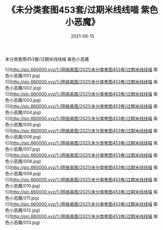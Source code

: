﻿---
layout: post
title:  《未分类套图453套/过期米线线喵 紫色小恶魔》
date:   2021-06-15
img: http://pic.660000.xyz/1:/网络美图/2021/未分类套图453套/过期米线线喵 紫色小恶魔/000.jpg
categories: [美女, 清纯, 唯美]
---

未分类套图453套/过期米线线喵 紫色小恶魔

 ![](http://pic.660000.xyz/1:/网络美图/2021/未分类套图453套/过期米线线喵 紫色小恶魔/001.jpg) <br>![](http://pic.660000.xyz/1:/网络美图/2021/未分类套图453套/过期米线线喵 紫色小恶魔/002.jpg) <br>![](http://pic.660000.xyz/1:/网络美图/2021/未分类套图453套/过期米线线喵 紫色小恶魔/003.jpg) <br>![](http://pic.660000.xyz/1:/网络美图/2021/未分类套图453套/过期米线线喵 紫色小恶魔/004.jpg) <br>![](http://pic.660000.xyz/1:/网络美图/2021/未分类套图453套/过期米线线喵 紫色小恶魔/005.jpg) <br>![](http://pic.660000.xyz/1:/网络美图/2021/未分类套图453套/过期米线线喵 紫色小恶魔/006.jpg) <br>![](http://pic.660000.xyz/1:/网络美图/2021/未分类套图453套/过期米线线喵 紫色小恶魔/007.jpg) <br>![](http://pic.660000.xyz/1:/网络美图/2021/未分类套图453套/过期米线线喵 紫色小恶魔/008.jpg) <br>![](http://pic.660000.xyz/1:/网络美图/2021/未分类套图453套/过期米线线喵 紫色小恶魔/009.jpg) <br>![](http://pic.660000.xyz/1:/网络美图/2021/未分类套图453套/过期米线线喵 紫色小恶魔/010.jpg) <br>![](http://pic.660000.xyz/1:/网络美图/2021/未分类套图453套/过期米线线喵 紫色小恶魔/011.jpg) <br>![](http://pic.660000.xyz/1:/网络美图/2021/未分类套图453套/过期米线线喵 紫色小恶魔/012.jpg) <br>![](http://pic.660000.xyz/1:/网络美图/2021/未分类套图453套/过期米线线喵 紫色小恶魔/013.jpg) <br>